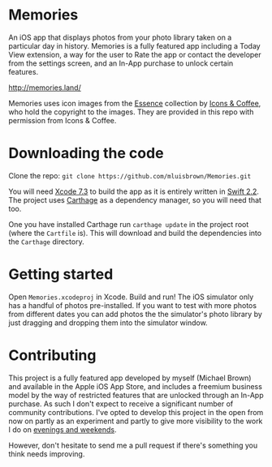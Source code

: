 # Memories
An iOS app that displays photos from your photo library taken on a particular day in history. Memories is a fully featured app including a Today View extension, a way for the user to Rate the app or contact the developer from the settings screen, and an In-App purchase to unlock certain features.

http://memories.land/

Memories uses icon images from the [Essence](http://iconsandcoffee.com/essence/) collection by [Icons & Coffee](http://iconsandcoffee.com), who hold the copyright to the images. They are provided in this repo with permission from Icons & Coffee.

# Downloading the code
Clone the repo: `git clone https://github.com/mluisbrown/Memories.git`

You will need [Xcode 7.3](https://developer.apple.com/xcode/download/) to build the app as it is entirely written in [Swift 2.2](https://swift.org). The project uses [Carthage](https://github.com/Carthage/Carthage) as a dependency manager, so you will need that too.

One you have installed Carthage run `carthage update` in the project root (where the `Cartfile` is). This will download and build the dependencies into the `Carthage` directory.

# Getting started
Open `Memories.xcodeproj` in Xcode. Build and run! The iOS simulator only has a handful of photos pre-installed. If you want to test with more photos from different dates you can add photos the the simulator's photo library by just dragging and dropping them into the simulator window.

# Contributing
This project is a fully featured app developed by myself (Michael Brown) and available in the Apple iOS App Store, and includes a freemium business model by the way of restricted features that are unlocked through an In-App purchase. As such I don't expect to receive a significant number of community contributions. I've opted to develop this project in the open from now on partly as an experiment and partly to give more visibility to the work I do on [evenings and weekends](http://www.theonion.com/blogpost/find-the-thing-youre-most-passionate-about-then-do-31742).

However, don't hesitate to send me a pull request if there's something you think needs improving. 
